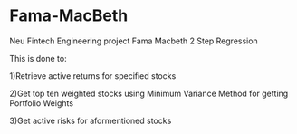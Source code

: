 # Fama-MacBeth
Neu Fintech Engineering project
Fama Macbeth 2 Step Regression 

This is done to:

1)Retrieve active returns for specified stocks

2)Get top ten weighted stocks using Minimum Variance Method for getting Portfolio Weights

3)Get active risks for aformentioned stocks
